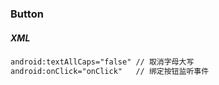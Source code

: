 ### Button
##### XML
``` XML
android:textAllCaps="false" // 取消字母大写
android:onClick="onClick"   // 绑定按钮监听事件
```